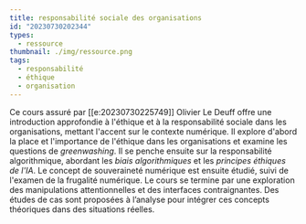 ```yaml
---
title: responsabilité sociale des organisations
id: "20230730202344"
types:
  - ressource
thumbnail: ./img/ressource.png
tags:
  - responsabilité
  - éthique
  - organisation
---
```


Ce cours assuré par [[e:20230730225749]] Olivier Le Deuff offre une introduction approfondie à l'éthique et à la responsabilité sociale dans les organisations, mettant l'accent sur le contexte numérique. Il explore d'abord la place et l'importance de l'éthique dans les organisations et examine les questions de *greenwashing*. Il se penche ensuite sur la responsabilité algorithmique, abordant les *biais algorithmiques* et les *principes éthiques de l'IA*. Le concept de souveraineté numérique est ensuite étudié, suivi de l'examen de la frugalité numérique. Le cours se termine par une exploration des manipulations attentionnelles et des interfaces contraignantes. Des études de cas sont proposées à l’analyse pour intégrer ces concepts théoriques dans des situations réelles.


